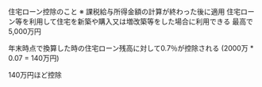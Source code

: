 住宅ローン控除のこと
※ 課税給与所得金額の計算が終わった後に適用
住宅ローン等を利用して住宅を新築や購入又は増改築等をした場合に利用できる
最高で5,000万円

年末時点で換算した時の住宅ローン残高に対して0.7％が控除される
(2000万 * 0.07 = 140万円)

140万円ほど控除